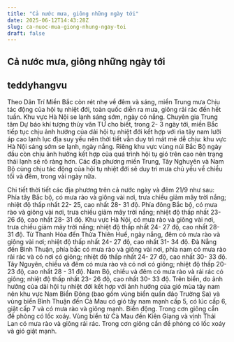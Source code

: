 ```yaml
---
title: "Cả nước mưa, giông những ngày tới"
date: 2025-06-12T14:43:28Z
slug: ca-nuoc-mua-giong-nhung-ngay-toi
draft: false
---
```


## Cả nước mưa, giông những ngày tới

## teddyhangvu

Theo Dân Trí
 Miền Bắc còn rét nhẹ về đêm và sáng, miền Trung mưa
Chịu tác động của hội tụ nhiệt đới, toàn quốc diễn ra mưa, giông rải rác đến hết tuần. Khu vực Hà Nội se lạnh sáng sớm, ngày có nắng.
Chuyên gia Trung tâm Dự báo khí tượng thủy văn TƯ cho biết, trong 2- 3 ngày tới, miền Bắc tiếp tục chịu ảnh hưởng của dải hội tụ nhiệt đới kết hợp với rìa tây nam lưỡi áp cao lạnh lục địa suy yếu nên thời tiết vẫn duy trì mát mẻ dễ chịu: khu vực Hà Nội sáng sớm se lạnh, ngày nắng. Riêng khu vực vùng núi Bắc Bộ ngày đầu còn chịu ảnh hưởng kết hợp của quá trình hội tụ gió trên cao nên trạng thái lạnh sẽ rõ ràng hơn. 
Các địa phương miền Trung, Tây Nghuyên và Nam Bộ cùng chịu tác động của hội tụ nhiệt đới sẽ duy trì mưa chủ yếu về chiều tối và đêm, trong vài ngày nữa. 

Chi tiết thời tiết các địa phương trên cả nước ngày và đêm 21/9 như sau: 
Phía tây Bắc bộ, có mưa rào và giông vài nơi, trưa chiều giảm mây trời nắng; nhiệt độ thấp nhất 22- 25, cao nhất 28- 31 độ. 
Phía đông Bắc bộ, có mưa rào và giông vài nơi, trưa chiều giảm mây trời nắng; nhiệt độ thấp nhất 23- 26 độ, cao nhất 28- 31 độ. 
Khu vực Hà Nội, có mưa rào và giông vài nơi, trưa chiều giảm mây trời nắng; nhiệt độ thấp nhất 24- 27 độ, cao nhất 28- 31 độ. 
Từ Thanh Hóa đến Thừa Thiên Huế, ngày nắng, đêm có mưa rào và giông vài nơi; nhiệt độ thấp nhất 24- 27 độ, cao nhất 31- 34 độ. 
Đà Nẵng đến Bình Thuận, phía bắc có mưa rào và giông vài nơi, phía nam có mưa rào rải rác và có nơi có giông; nhiệt độ thấp nhất 24- 27 độ, cao nhất 30- 33 độ. 
Tây Nguyên, chiều và đêm có mưa rào và có nơi có giông; nhiệt độ thấp 20- 23 độ, cao nhất 28 - 31 độ. 
Nam Bộ, chiều và đêm có mưa rào và rải rác có giông; nhiệt độ thấp nhất 23- 26 độ, cao nhất 30- 33 độ. 
Trên biển, do ảnh hưởng của dải hội tụ nhiệt đới kết hợp với ảnh hưởng của gió mùa tây nam nên khu vực Nam Biển Đông (bao gồm vùng biển quần đảo Trường Sa) và vùng biển Bình Thuận đến Cà Mau có gió tây nam mạnh cấp 5, có lúc cấp 6, giật cấp 7 và có mưa rào và giông mạnh. Biển động. Trong cơn giông cần đề phòng có lốc xoáy. 
Vùng biển từ Cà Mau đến Kiên Giang và vịnh Thái Lan có mưa rào và giông rải rác. Trong cơn giông cần đề phòng có lốc xoáy và gió giật mạnh.